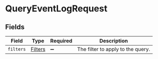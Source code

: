 # QueryEventLogRequest


## Fields

| Field                                     | Type                                      | Required                                  | Description                               |
| ----------------------------------------- | ----------------------------------------- | ----------------------------------------- | ----------------------------------------- |
| `filters`                                 | [Filters](../../Models/Shared/Filters.md) | :heavy_minus_sign:                        | The filter to apply to the query.         |